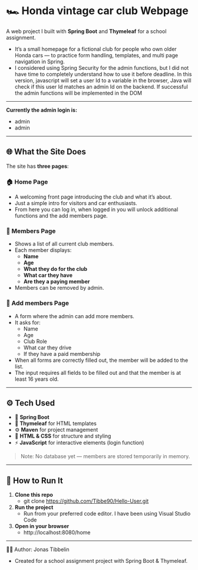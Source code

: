 # 🏎️ Honda vintage car club Webpage

A web project I built with **Spring Boot** and **Thymeleaf** for a school assignment.  
- It’s a small homepage for a fictional club for people who own older Honda cars — to practice form handling, templates, and multi page navigation in Spring.
- I considered using Spring Security for the admin functions, but I did not have time to completely understand how to use it before deadline. In this version, javascript will set a user Id to a variable in the browser, Java will check if this user Id matches an admin Id on the backend. If successful the admin functions will be implemented in the DOM
---
**Currently the admin login is:**
- admin
- admin
---

## 🌐 What the Site Does

The site has **three pages**:

### 🏠 Home Page
- A welcoming front page introducing the club and what it’s about.  
- Just a simple intro for visitors and car enthusiasts.
- From here you can log in, when logged in you will unlock additional functions and the add members page.

### 👥 Members Page
- Shows a list of all current club members.  
- Each member displays:
  - **Name**  
  - **Age**  
  - **What they do for the club**  
  - **What car they have**
  - **Are they a paying member**
- Members can be removed by admin.

### 📝 Add members Page
- A form where the admin can add more members.  
- It asks for:
  - Name  
  - Age
  - Club Role
  - What car they drive  
  - If they have a paid membership 
- When all forms are correctly filled out, the member will be added to the list.
- The input requires all fields to be filled out and that the member is at least 16 years old.

---

## ⚙️ Tech Used

- 🌱 **Spring Boot**
- 🎨 **Thymeleaf** for HTML templates
- ⚙️ **Maven** for project management
- 💅 **HTML & CSS** for structure and styling
- ⚡ **JavaScript** for interactive elements (login function)

> Note: No database yet — members are stored temporarily in memory.

---

## 🚀 How to Run It

1. **Clone this repo**
    - git clone https://github.com/Tibbe90/Hello-User.git
2. **Run the project**
   - Run from your preferred code editor. I have been using Visual Studio Code
3. **Open in your browser**
    - http://localhost:8080/home
---

🧑‍💻 Author: Jonas Tibbelin
- Created for a school assignment project with Spring Boot & Thymeleaf.
